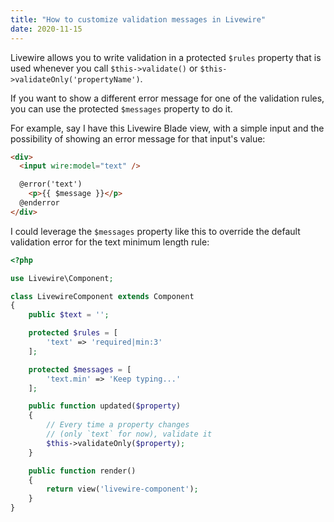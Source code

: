 ```yaml
---
title: "How to customize validation messages in Livewire"
date: 2020-11-15
---
```


Livewire allows you to write validation in a protected `$rules` property that is used whenever you call `$this->validate()` or `$this->validateOnly('propertyName')`.

If you want to show a different error message for one of the validation rules, you can use the protected `$messages` property to do it.

For example, say I have this Livewire Blade view, with a simple input and the possibility of showing an error message for that input's value:

```html
<div>
  <input wire:model="text" />

  @error('text')
    <p>{{ $message }}</p>
  @enderror
</div>
```

I could leverage the `$messages` property like this to override the default validation error for the text minimum length rule:

```php
<?php

use Livewire\Component;

class LivewireComponent extends Component
{
    public $text = '';

    protected $rules = [
        'text' => 'required|min:3'
    ];

    protected $messages = [
        'text.min' => 'Keep typing...'
    ];

    public function updated($property)
    {
        // Every time a property changes
        // (only `text` for now), validate it
        $this->validateOnly($property);
    }

    public function render()
    {
        return view('livewire-component');
    }
}
```
